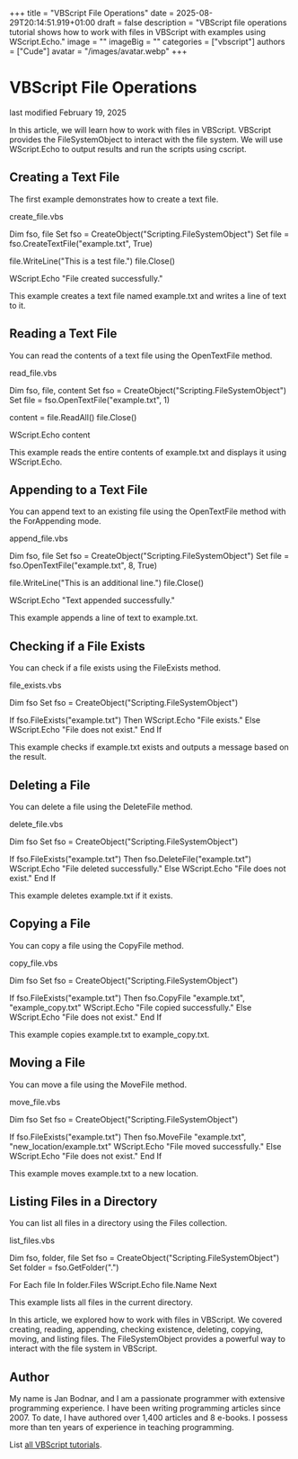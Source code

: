 +++
title = "VBScript File Operations"
date = 2025-08-29T20:14:51.919+01:00
draft = false
description = "VBScript file operations tutorial shows how to work with files in VBScript with examples using WScript.Echo."
image = ""
imageBig = ""
categories = ["vbscript"]
authors = ["Cude"]
avatar = "/images/avatar.webp"
+++

# VBScript File Operations

last modified February 19, 2025

In this article, we will learn how to work with files in VBScript. VBScript
provides the FileSystemObject to interact with the file system. We
will use WScript.Echo to output results and run the scripts using
cscript.

## Creating a Text File

The first example demonstrates how to create a text file.

create_file.vbs
  

Dim fso, file
Set fso = CreateObject("Scripting.FileSystemObject")
Set file = fso.CreateTextFile("example.txt", True)

file.WriteLine("This is a test file.")
file.Close()

WScript.Echo "File created successfully."

This example creates a text file named example.txt and writes a line
of text to it.

## Reading a Text File

You can read the contents of a text file using the OpenTextFile
method.

read_file.vbs
  

Dim fso, file, content
Set fso = CreateObject("Scripting.FileSystemObject")
Set file = fso.OpenTextFile("example.txt", 1)

content = file.ReadAll()
file.Close()

WScript.Echo content

This example reads the entire contents of example.txt and displays
it using WScript.Echo.

## Appending to a Text File

You can append text to an existing file using the OpenTextFile
method with the ForAppending mode.

append_file.vbs
  

Dim fso, file
Set fso = CreateObject("Scripting.FileSystemObject")
Set file = fso.OpenTextFile("example.txt", 8, True)

file.WriteLine("This is an additional line.")
file.Close()

WScript.Echo "Text appended successfully."

This example appends a line of text to example.txt.

## Checking if a File Exists

You can check if a file exists using the FileExists method.

file_exists.vbs
  

Dim fso
Set fso = CreateObject("Scripting.FileSystemObject")

If fso.FileExists("example.txt") Then
    WScript.Echo "File exists."
Else
    WScript.Echo "File does not exist."
End If

This example checks if example.txt exists and outputs a message
based on the result.

## Deleting a File

You can delete a file using the DeleteFile method.

delete_file.vbs
  

Dim fso
Set fso = CreateObject("Scripting.FileSystemObject")

If fso.FileExists("example.txt") Then
    fso.DeleteFile("example.txt")
    WScript.Echo "File deleted successfully."
Else
    WScript.Echo "File does not exist."
End If

This example deletes example.txt if it exists.

## Copying a File

You can copy a file using the CopyFile method.

copy_file.vbs
  

Dim fso
Set fso = CreateObject("Scripting.FileSystemObject")

If fso.FileExists("example.txt") Then
    fso.CopyFile "example.txt", "example_copy.txt"
    WScript.Echo "File copied successfully."
Else
    WScript.Echo "File does not exist."
End If

This example copies example.txt to example_copy.txt.

## Moving a File

You can move a file using the MoveFile method.

move_file.vbs
  

Dim fso
Set fso = CreateObject("Scripting.FileSystemObject")

If fso.FileExists("example.txt") Then
    fso.MoveFile "example.txt", "new_location/example.txt"
    WScript.Echo "File moved successfully."
Else
    WScript.Echo "File does not exist."
End If

This example moves example.txt to a new location.

## Listing Files in a Directory

You can list all files in a directory using the Files collection.

list_files.vbs
  

Dim fso, folder, file
Set fso = CreateObject("Scripting.FileSystemObject")
Set folder = fso.GetFolder(".")

For Each file In folder.Files
    WScript.Echo file.Name
Next

This example lists all files in the current directory.

In this article, we explored how to work with files in VBScript. We covered
creating, reading, appending, checking existence, deleting, copying, moving,
and listing files. The FileSystemObject provides a powerful way to
interact with the file system in VBScript.

## Author

My name is Jan Bodnar, and I am a passionate programmer with extensive
programming experience. I have been writing programming articles since 2007.
To date, I have authored over 1,400 articles and 8 e-books. I possess more
than ten years of experience in teaching programming.

List [all VBScript tutorials](/vbscript/).